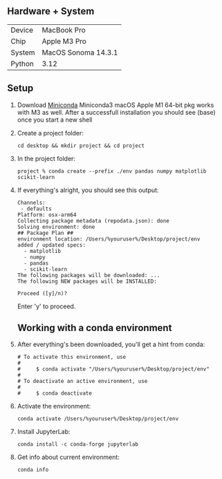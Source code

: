 
## Hardware + System

|        |                     |
|--------|---------------------|
| Device | MacBook Pro         |
| Chip   | Apple M3 Pro        |
| System | MacOS Sonoma 14.3.1 |
| Python | 3.12                |

 
## Setup
1. Download [Miniconda](https://docs.anaconda.com/free/miniconda/)
   Miniconda3 macOS Apple M1 64-bit pkg works with M3 as well.
   After a successfull installation you should see (base) once you start a new shell
2. Create a project folder:
   ```
   cd desktop && mkdir project && cd project
   ```
3. In the project folder:
   ```
   project % conda create --prefix ./env pandas numpy matplotlib scikit-learn
   ```
4. If everything's alright, you should see this output:
   
   ```
   Channels:
    - defaults
   Platform: osx-arm64
   Collecting package metadata (repodata.json): done
   Solving environment: done
   ## Package Plan ##
   environment location: /Users/%youruser%/Desktop/project/env
   added / updated specs:
     - matplotlib
     - numpy
     - pandas
     - scikit-learn
   The following packages will be downloaded: ...
   The following NEW packages will be INSTALLED:
   
   Proceed ([y]/n)? 
   ```
   Enter 'y' to proceed.

   ## Working with a conda environment
   
6. After everything's been downloaded, you'll get a hint from conda:
   ```
   # To activate this environment, use                                             
   #                                                                               
   #     $ conda activate "/Users/%youruser%/Desktop/project/env"                                                                         
   #                                                                               
   # To deactivate an active environment, use                                      
   #                                                                               
   #     $ conda deactivate  
   ```
   
  7. Activate the environment:
     
      ```
      conda activate /Users/%youruser%/Desktop/project/env
      ```  

  9. Install JupyterLab:
     
      ```
      conda install -c conda-forge jupyterlab 
      ```
  10. Get info about current environment:

      ```
      conda info
      ```
